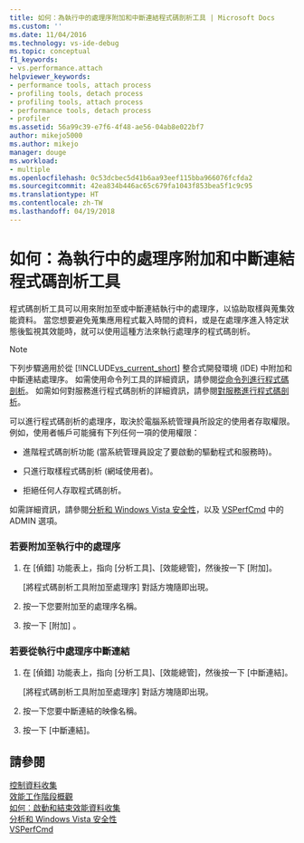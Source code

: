 ```yaml
---
title: 如何：為執行中的處理序附加和中斷連結程式碼剖析工具 | Microsoft Docs
ms.custom: ''
ms.date: 11/04/2016
ms.technology: vs-ide-debug
ms.topic: conceptual
f1_keywords:
- vs.performance.attach
helpviewer_keywords:
- performance tools, attach process
- profiling tools, detach process
- profiling tools, attach process
- performance tools, detach process
- profiler
ms.assetid: 56a99c39-e7f6-4f48-ae56-04ab8e022bf7
author: mikejo5000
ms.author: mikejo
manager: douge
ms.workload:
- multiple
ms.openlocfilehash: 0c53dcbec5d41b6aa93eef115bba966076fcfda2
ms.sourcegitcommit: 42ea834b446ac65c679fa1043f853bea5f1c9c95
ms.translationtype: HT
ms.contentlocale: zh-TW
ms.lasthandoff: 04/19/2018
---
```

# <a name="how-to-attach-and-detach-performance-tools-to-running-processes"></a>如何：為執行中的處理序附加和中斷連結程式碼剖析工具
程式碼剖析工具可以用來附加至或中斷連結執行中的處理序，以協助取樣與蒐集效能資料。 當您想要避免蒐集應用程式載入時間的資料，或是在處理序進入特定狀態後監視其效能時，就可以使用這種方法來執行處理序的程式碼剖析。  
  
> [!NOTE]
>  下列步驟適用於從 [!INCLUDE[vs_current_short](../code-quality/includes/vs_current_short_md.md)] 整合式開發環境 (IDE) 中附加和中斷連結處理序。 如需使用命令列工具的詳細資訊，請參閱[從命令列進行程式碼剖析](../profiling/using-the-profiling-tools-from-the-command-line.md)。 如需如何對服務進行程式碼剖析的詳細資訊，請參閱[對服務進行程式碼剖析](../profiling/command-line-profiling-of-services.md)。  
  
 可以進行程式碼剖析的處理序，取決於電腦系統管理員所設定的使用者存取權限。 例如，使用者帳戶可能擁有下列任何一項的使用權限：  
  
-   進階程式碼剖析功能 (當系統管理員設定了要啟動的驅動程式和服務時)。  
  
-   只進行取樣程式碼剖析 (網域使用者)。  
  
-   拒絕任何人存取程式碼剖析。  
  
 如需詳細資訊，請參閱[分析和 Windows Vista 安全性](../profiling/profiling-and-windows-vista-security.md)，以及 [VSPerfCmd](../profiling/vsperfcmd.md) 中的 ADMIN 選項。  
  
### <a name="to-attach-to-a-running-process"></a>若要附加至執行中的處理序  
  
1.  在 [偵錯] 功能表上，指向 [分析工具]、[效能總管]，然後按一下 [附加]。    
  
     [將程式碼剖析工具附加至處理序] 對話方塊隨即出現。  
  
2.  按一下您要附加至的處理序名稱。  
  
3.  按一下 [附加] 。  
  
### <a name="to-detach-from-a-running-process"></a>若要從執行中處理序中斷連結  
  
1.  在 [偵錯] 功能表上，指向 [分析工具]、[效能總管]，然後按一下 [中斷連結]。 
  
     [將程式碼剖析工具附加至處理序] 對話方塊隨即出現。  
  
2.  按一下您要中斷連結的映像名稱。  
  
3.  按一下 [中斷連結]。  
  
## <a name="see-also"></a>請參閱  
 [控制資料收集](../profiling/controlling-data-collection.md)   
 [效能工作階段概觀](../profiling/performance-session-overview.md)   
 [如何︰啟動和結束效能資料收集](../profiling/how-to-start-and-end-performance-data-collection.md)   
 [分析和 Windows Vista 安全性](../profiling/profiling-and-windows-vista-security.md)   
 [VSPerfCmd](../profiling/vsperfcmd.md)